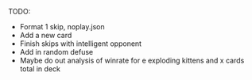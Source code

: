  TODO:
  - Format 1 skip, noplay.json
  - Add a new card
  - Finish skips with intelligent opponent
  - Add in random defuse
  - Maybe do out analysis of winrate for e exploding kittens and x cards total in deck